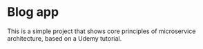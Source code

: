 # Blog app

This is a simple project that shows core principles of microservice architecture, based on a Udemy tutorial.
